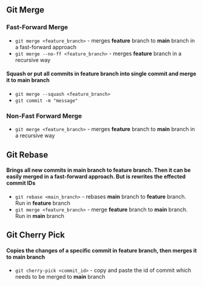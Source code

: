 ## Git Merge

### Fast-Forward Merge

- `git merge <feature_branch>` - merges **feature** branch to **main** branch in a fast-forward approach
- `git merge --no-ff <feature_branch>` - merges **feature** branch in a recursive way

#### Squash or put all commits in feature branch into single commit and merge it to **main** branch

- `git merge --squash <feature_branch>`
- `git commit -m "message"`

### Non-Fast Forward Merge

- `git merge <feature_branch>` - merges **feature** branch to **main** branch in a recursive way

## Git Rebase

#### Brings all new commits in **main** branch to **feature** branch. Then it can be easily merged in a fast-forward approach. But is rewrites the effected commit IDs

- `git rebase <main_branch>` - rebases **main** branch to **feature** branch. Run in **feature** branch
- `git merge <feature_branch>` - merge **feature** branch to **main** branch. Run in **main** branch

## Git Cherry Pick

#### Copies the changes of a specific commit in **feature** branch, then merges it to **main** branch

- `git cherry-pick <commit_id>` - copy and paste the id of commit which needs to be merged to **main** branch
